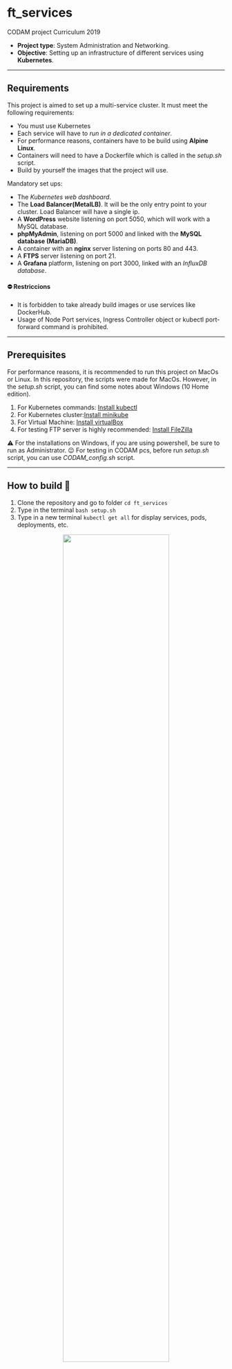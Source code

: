 # **ft_services**
CODAM project Curriculum 2019

- **Project type**: System Administration and Networking.
- **Objective**: Setting up an infrastructure of different services using **Kubernetes**.

----
## Requirements

 This project is aimed to set up a multi-service cluster. It must meet the following requirements:

- You must use Kubernetes
- Each service will have to _run in a dedicated container_.
- For performance reasons, containers have to be build using **Alpine Linux**.
- Containers will need to have a Dockerfile which is called in the *setup.sh* script.
- Build by yourself the images that the project will use.

Mandatory set ups:
- The _Kubernetes web dashboard_.
- The **Load Balancer(MetalLB)**.  It will be the only entry point to your cluster. Load Balancer will have a single ip.
- A **WordPress** website listening on port 5050, which will work with a MySQL database.
- **phpMyAdmin**, listening on port 5000 and linked with the **MySQL database (MariaDB)**.
- A container with an **nginx** server listening on ports 80 and 443.
- A **FTPS** server listening on port 21.
- A **Grafana** platform, listening on port 3000, linked with an _InfluxDB database_.

#### :no_entry: Restriccions 

- It is forbidden to take already build images or use services like DockerHub.
- Usage of Node Port services, Ingress Controller object or kubectl port-forward command is prohibited.
----

## Prerequisites

For performance reasons, it is recommended to run this project on MacOs or Linux. In this repository, the scripts were made for MacOs. However, in the *setup.sh* script, you can find some notes about Windows (10 Home edition).

1. For Kubernetes commands: [Install kubectl](https://kubernetes.io/docs/tasks/tools/install-kubectl/)
2. For Kubernetes cluster:[Install minikube](https://minikube.sigs.k8s.io/docs/start/)
3. For Virtual Machine: [Install virtualBox](https://www.virtualbox.org/)
4. For testing FTP server is highly recommended: [Install FileZilla](https://filezilla-project.org/)

:warning: For the installations on Windows, if you are using powershell, be sure to run as Administrator.
:wink: For testing in CODAM pcs, before run *setup.sh* script, you can use _CODAM_config.sh_ script.

---
## How to build :hammer:

1. Clone the repository and go to folder ```cd ft_services```
2. Type in the terminal ```bash setup.sh```
3. Type in a new terminal ```kubectl get all``` for display services, pods, deployments, etc.
<p align="center"><img src="https://github.com/ingdicath/images_md/blob/main/kubectl.png" width="70%" height="70%"></p>

---
## Resources :books:

More info in the Wiki!

----
## Outputs 😎

- VirtualBox
<p align="center"><img src="https://github.com/ingdicath/images_md/blob/main/VM_minikube.png" width="60%" height="60%"></p>

- Dashboard 
<p align="center"><img src="https://github.com/ingdicath/images_md/blob/main/deployments.png" width="75%" height="75%"></p>
<p align="center"><img src="https://github.com/ingdicath/images_md/blob/main/dash_services.png" width="75%" height="75%"></p>

- Nginx
<p align="center"><img src="https://github.com/ingdicath/images_md/blob/main/nginx.png" width="75%" height="75%"></p>

- Wordpress
<p align="center"><img src="https://github.com/ingdicath/images_md/blob/main/wordpress.png" width="75%" height="75%"></p>

- Phpmyadmin
<p align="center"><img src="https://github.com/ingdicath/images_md/blob/main/phpmyadmin.png" width="75%" height="75%"></p>

- Grafana
<p align="center"><img src="https://github.com/ingdicath/images_md/blob/main/grafana.png" width="60%" height="60%"></p>

- Filezilla
<p align="center"><img src="https://github.com/ingdicath/images_md/blob/main/filezilla.png" width="60%" height="60%"></p>

- Certificate - Filezila
<p align="center"><img src="https://github.com/ingdicath/images_md/blob/main/ft_services_certificate.png" width="50%" height="50%"></p>





